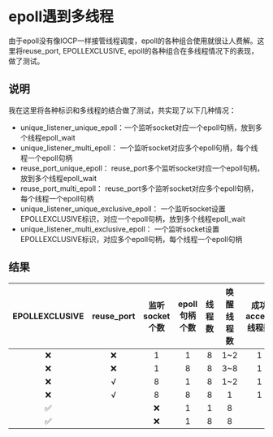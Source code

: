 # epoll遇到多线程
由于epoll没有像IOCP一样接管线程调度，epoll的各种组合使用就很让人费解。这里将reuse_port, EPOLLEXCLUSIVE, epoll的各种组合在多线程情况下的表现，做了测试。

## 说明
我在这里将各种标识和多线程的结合做了测试，共实现了以下几种情况：   
+ unique_listener_unique_epoll：一个监听socket对应一个epoll句柄，放到多个线程epoll_wait
+ unique_listener_multi_epoll： 一个监听socket对应多个epoll句柄，每个线程一个epoll句柄
+ reuse_port_unique_epoll：     reuse_port多个监听socket对应一个epoll句柄，放到多个线程epoll_wait
+ reuse_port_multi_epoll：      reuse_port多个监听socket对应多个epoll句柄，每个线程一个epoll句柄
+ unique_listener_unique_exclusive_epoll： 一个监听socket设置EPOLLEXCLUSIVE标识，对应一个epoll句柄，放到多个线程epoll_wait
+ unique_listener_multi_exclusive_epoll：  一个监听socket设置EPOLLEXCLUSIVE标识，对应多个epoll句柄，每个线程一个epoll句柄

## 结果
|EPOLLEXCLUSIVE| reuse_port | 监听socket个数 | epoll句柄个数 | 线程数 | 唤醒线程数 |  成功accept线程数 |  是否惊群 |
| :---------:  | :---------:| :---------:   | :----:        | :----: | :----------: | :----------: |:----------:|
| ❌ | ❌| 1 | 1 | 8 |1~2 | 1 | ✅|
| ❌ | ❌| 1 | 8 | 8 |3~8 | 1 | ✅|
| ❌ | √| 8 | 1 | 8 |1~2 | 1 | ✅|
| ❌ | √| 8 | 8 | 8 |1 | 1 | ❌|
| ✅| | ❌| 1 | 1 | 8 | |  | |
| ✅| | ❌| 1 | 8 | 8 | |  | |
